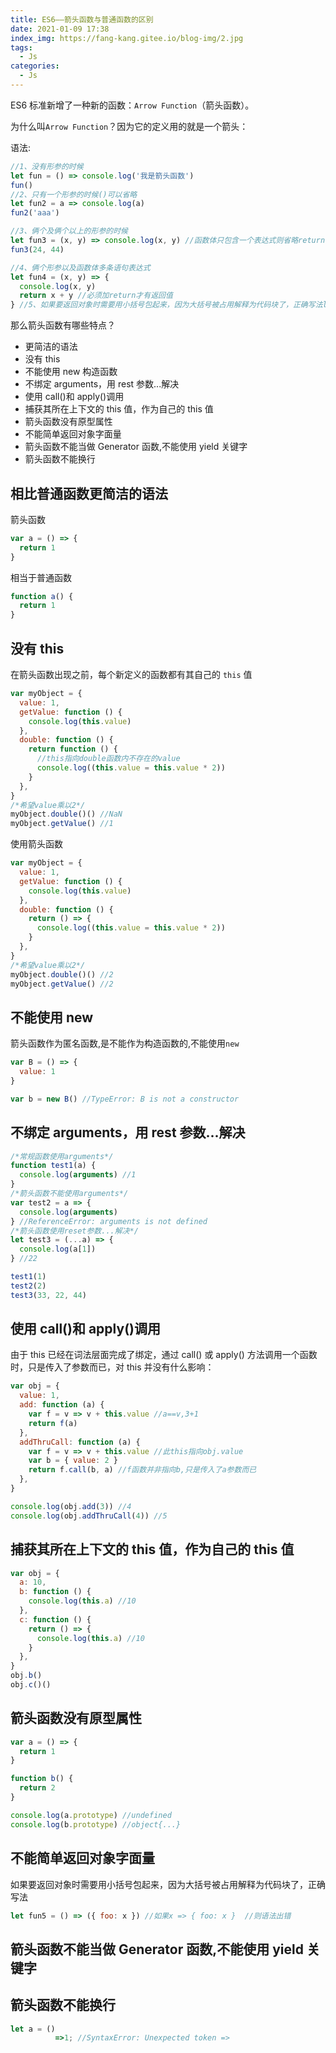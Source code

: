 ```yaml
---
title: ES6——箭头函数与普通函数的区别
date: 2021-01-09 17:38
index_img: https://fang-kang.gitee.io/blog-img/2.jpg
tags:
  - Js
categories:
  - Js
---
```


ES6 标准新增了一种新的函数：`Arrow Function`（箭头函数）。

为什么叫`Arrow Function`？因为它的定义用的就是一个箭头：

语法:

```js
//1、没有形参的时候
let fun = () => console.log('我是箭头函数')
fun()
//2、只有一个形参的时候()可以省略
let fun2 = a => console.log(a)
fun2('aaa')

//3、俩个及俩个以上的形参的时候
let fun3 = (x, y) => console.log(x, y) //函数体只包含一个表达式则省略return 默认返回
fun3(24, 44)

//4、俩个形参以及函数体多条语句表达式
let fun4 = (x, y) => {
  console.log(x, y)
  return x + y //必须加return才有返回值
} //5、如果要返回对象时需要用小括号包起来，因为大括号被占用解释为代码块了，正确写法let fun5 = ()=>({ foo: x })   //如果x => { foo: x }  //则语法出错
```

那么箭头函数有哪些特点？

- 更简洁的语法
- 没有 this
- 不能使用 new 构造函数
- 不绑定 arguments，用 rest 参数...解决
- 使用 call()和 apply()调用
- 捕获其所在上下文的 this 值，作为自己的 this 值
- 箭头函数没有原型属性
- 不能简单返回对象字面量
- 箭头函数不能当做 Generator 函数,不能使用 yield 关键字
- 箭头函数不能换行

## 相比普通函数更简洁的语法

箭头函数

```js
var a = () => {
  return 1
}
```

相当于普通函数

```js
function a() {
  return 1
}
```

## 没有 this

在箭头函数出现之前，每个新定义的函数都有其自己的 `this` 值

```js
var myObject = {
  value: 1,
  getValue: function () {
    console.log(this.value)
  },
  double: function () {
    return function () {
      //this指向double函数内不存在的value
      console.log((this.value = this.value * 2))
    }
  },
}
/*希望value乘以2*/
myObject.double()() //NaN
myObject.getValue() //1
```

使用箭头函数

```js
var myObject = {
  value: 1,
  getValue: function () {
    console.log(this.value)
  },
  double: function () {
    return () => {
      console.log((this.value = this.value * 2))
    }
  },
}
/*希望value乘以2*/
myObject.double()() //2
myObject.getValue() //2
```

## 不能使用 new

箭头函数作为匿名函数,是不能作为构造函数的,不能使用`new`

```js
var B = () => {
  value: 1
}

var b = new B() //TypeError: B is not a constructor
```

## 不绑定 arguments，用 rest 参数...解决

```js
/*常规函数使用arguments*/
function test1(a) {
  console.log(arguments) //1
}
/*箭头函数不能使用arguments*/
var test2 = a => {
  console.log(arguments)
} //ReferenceError: arguments is not defined
/*箭头函数使用reset参数...解决*/
let test3 = (...a) => {
  console.log(a[1])
} //22

test1(1)
test2(2)
test3(33, 22, 44)
```

## 使用 call()和 apply()调用

由于 this 已经在词法层面完成了绑定，通过 call() 或 apply() 方法调用一个函数时，只是传入了参数而已，对 this 并没有什么影响：

```js
var obj = {
  value: 1,
  add: function (a) {
    var f = v => v + this.value //a==v,3+1
    return f(a)
  },
  addThruCall: function (a) {
    var f = v => v + this.value //此this指向obj.value
    var b = { value: 2 }
    return f.call(b, a) //f函数并非指向b,只是传入了a参数而已
  },
}

console.log(obj.add(3)) //4
console.log(obj.addThruCall(4)) //5
```

## 捕获其所在上下文的 this 值，作为自己的 this 值

```js
var obj = {
  a: 10,
  b: function () {
    console.log(this.a) //10
  },
  c: function () {
    return () => {
      console.log(this.a) //10
    }
  },
}
obj.b()
obj.c()()
```

## 箭头函数没有原型属性

```js
var a = () => {
  return 1
}

function b() {
  return 2
}

console.log(a.prototype) //undefined
console.log(b.prototype) //object{...}
```

## 不能简单返回对象字面量

如果要返回对象时需要用小括号包起来，因为大括号被占用解释为代码块了，正确写法

```js
let fun5 = () => ({ foo: x }) //如果x => { foo: x }  //则语法出错
```

## 箭头函数不能当做 Generator 函数,不能使用 yield 关键字

## 箭头函数不能换行

```js
let a = ()
          =>1; //SyntaxError: Unexpected token =>
```
